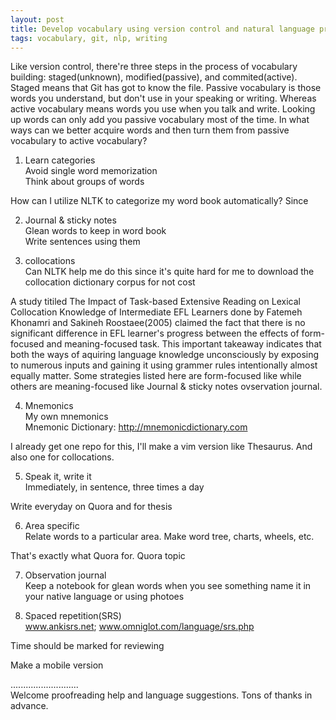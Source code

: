 ```yaml
---   
layout: post   
title: Develop vocabulary using version control and natural language processing    
tags: vocabulary, git, nlp, writing   
---   
```

   
Like version control, there're three steps in the process of vocabulary building: staged(unknown), modified(passive), and commited(active). Staged means that Git has got to know the file. Passive vocabulary is those words you understand, but don't use in your speaking or writing. Whereas active vocabulary means words you use when you talk and write. Looking up words can only add you passive vocabulary most of the time. In what ways can we better acquire words and then turn them from passive vocabulary to active vocabulary?    
   
1. Learn categories     
    Avoid single word memorization     
    Think about groups of words     
   
How can I utilize NLTK to categorize my word book automatically? Since    
   
2. Journal & sticky notes     
    Glean words to keep in word book     
    Write sentences using them   
   
3. collocations   
    Can NLTK help me do this since it's quite hard for me to download the collocation dictionary corpus for not cost   
   
A study titiled The Impact of Task-based Extensive Reading on Lexical Collocation Knowledge of Intermediate EFL Learners done by Fatemeh Khonamri and Sakineh Roostaee(2005) claimed the fact that there is no significant difference in EFL learner's progress between the effects of form-focused and meaning-focused task. This important takeaway indicates that both the ways of aquiring language knowledge unconsciously by exposing to numerous inputs and gaining it using grammer rules intentionally almost equally matter. Some strategies listed here are form-focused like  while others are meaning-focused like Journal & sticky notes ovservation journal.

4. Mnemonics   
    My own mnemonics   
    Mnemonic Dictionary: http://mnemonicdictionary.com   
   
I already get one repo for this, I'll make a vim version like Thesaurus. And also one for collocations.   
   
5. Speak it, write it   
    Immediately, in sentence, three times a day   
   
Write everyday on Quora and for thesis   
   
6. Area specific   
    Relate words to a particular area. Make word tree, charts, wheels, etc.   
   
That's exactly what Quora for. Quora topic   
   
7. Observation journal   
    Keep a notebook for glean words when you see something name it in your native language or using photoes   
   
8. Spaced repetition(SRS)   
    www.ankisrs.net; www.omniglot.com/language/srs.php   
   
Time should be marked for reviewing   
   
Make a mobile version   
   
...........................        
Welcome proofreading help and language suggestions. Tons of thanks in advance.   
   
